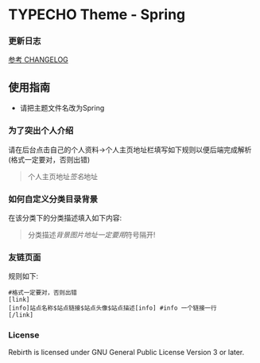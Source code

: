 # TYPECHO Theme - Spring
### 更新日志
[参考 CHANGELOG](./CHANGELOG.md)

## 使用指南
* 请把主题文件名改为Spring
### 为了突出个人介绍
请在后台点击自己的个人资料->个人主页地址栏填写如下规则以便后端完成解析(格式一定要对，否则出错)
> 个人主页地址$签名$地址
### 如何自定义分类目录背景
在该分类下的分类描述填入如下内容:
> 分类描述$背景图片地址
> 一定要用$符号隔开!
### 友链页面
规则如下:
```
#格式一定要对，否则出错
[link]
[info]站点名称$站点链接$站点头像$站点描述[info] #info 一个链接一行
[/link]
```


### License

Rebirth is licensed under GNU General Public License Version 3 or later.
